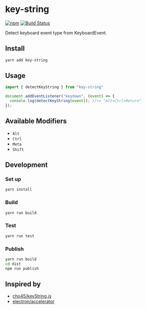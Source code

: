 # key-string

[![npm](https://img.shields.io/npm/v/key-string.svg)](https://www.npmjs.com/package/key-string)
[![Build Status](https://travis-ci.org/r7kamura/key-string.svg?branch=master)](https://travis-ci.org/r7kamura/key-string)

Detect keyboard event type from KeyboardEvent.

## Install

```bash
yarn add key-string
```

## Usage

```js
import { detectKeyString } from "key-string"

document.addEventListener("keydown", (event) => {
  console.log(detectKeyString(event)); //=> "Alt+Ctrl+Return"
});
```

## Available Modifiers

- `Alt`
- `Ctrl`
- `Meta`
- `Shift`

## Development

### Set up

```bash
yarn install
```

### Build

```bash
yarn run build
```

### Test

```bash
yarn run test
```

### Publish

```bash
yarn run build
cd dist
npm run publish
```

## Inspired by
- [cho45/keyString.js](https://github.com/cho45/keyString.js)
- [electron/accelerator](https://github.com/atom/electron/blob/7bb9595b81953da359aa6502a21b7fd72c07f92a/docs/api/accelerator.md)

